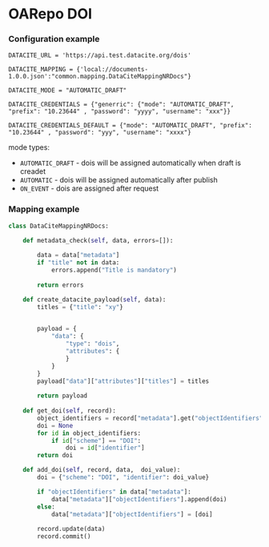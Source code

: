 # OARepo DOI

### Configuration example

```
DATACITE_URL = 'https://api.test.datacite.org/dois'

DATACITE_MAPPING = {'local://documents-1.0.0.json':"common.mapping.DataCiteMappingNRDocs"}

DATACITE_MODE = "AUTOMATIC_DRAFT"

DATACITE_CREDENTIALS = {"generric": {"mode": "AUTOMATIC_DRAFT", "prefix": "10.23644" , "password": "yyyy", "username": "xxx"}}

DATACITE_CREDENTIALS_DEFAULT = {"mode": "AUTOMATIC_DRAFT", "prefix": "10.23644" , "password": "yyy", "username": "xxxx"}
```

mode types:
  - `AUTOMATIC_DRAFT` - dois will be assigned automatically when draft is creadet
  - `AUTOMATIC` - dois will be assigned automatically after publish 
  - `ON_EVENT` - dois are assigned after request

### Mapping example

```python
class DataCiteMappingNRDocs:

    def metadata_check(self, data, errors=[]):
        
        data = data["metadata"]
        if "title" not in data:
            errors.append("Title is mandatory")
        
        return errors

    def create_datacite_payload(self, data):
        titles = {"title": "xy"}

        
        payload = {
            "data": {
                "type": "dois",
                "attributes": {
                }
            }
        }
        payload["data"]["attributes"]["titles"] = titles
   
        return payload
    
    def get_doi(self, record):
        object_identifiers = record["metadata"].get("objectIdentifiers", [])
        doi = None
        for id in object_identifiers:
            if id["scheme"] == "DOI":
                doi = id["identifier"]
        return doi

    def add_doi(self, record, data,  doi_value):
        doi = {"scheme": "DOI", "identifier": doi_value}

        if "objectIdentifiers" in data["metadata"]:
            data["metadata"]["objectIdentifiers"].append(doi)
        else:
            data["metadata"]["objectIdentifiers"] = [doi]
        
        record.update(data)
        record.commit()
```
